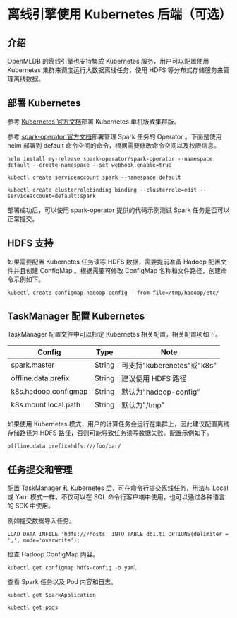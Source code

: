 # 离线引擎使用 Kubernetes 后端（可选）

## 介绍

OpenMLDB 的离线引擎也支持集成 Kubernetes 服务，用户可以配置使用 Kubernetes 集群来调度运行大数据离线任务，使用 HDFS 等分布式存储服务来管理离线数据。

## 部署 Kubernetes

参考 [Kubernetes 官方文档](https://kubernetes.io/docs/home/)部署 Kubernetes 单机版或集群版。

参考 [spark-operator 官方文档](https://github.com/GoogleCloudPlatform/spark-on-k8s-operator)部署管理 Spark 任务的 Operator 。下面是使用 helm 部署到 default 命令空间的命令，根据需要修改命令空间以及权限信息。

```
helm install my-release spark-operator/spark-operator --namespace default --create-namespace --set webhook.enable=true

kubectl create serviceaccount spark --namespace default

kubectl create clusterrolebinding binding --clusterrole=edit --serviceaccount=default:spark
```

部署成功后，可以使用 spark-operator 提供的代码示例测试 Spark 任务是否可以正常提交。

## HDFS 支持

如果需要配置 Kubernetes 任务读写 HDFS 数据，需要提前准备 Hadoop 配置文件并且创建 ConfigMap 。根据需要可修改 ConfigMap 名称和文件路径，创建命令示例如下。

```
kubectl create configmap hadoop-config --from-file=/tmp/hadoop/etc/
```

## TaskManager 配置 Kubernetes

TaskManager 配置文件中可以指定 Kubernetes 相关配置，相关配置项如下。

| Config | Type | Note |
| ------ | ---- | ---- |
| spark.master | String | 可支持"kuberenetes"或"k8s" |
| offline.data.prefix | String | 建议使用 HDFS 路径 |
| k8s.hadoop.configmap | String | 默认为"hadoop-config" |
| k8s.mount.local.path | String | 默认为"/tmp" |

如果使用 Kubernetes 模式，用户的计算任务会运行在集群上，因此建议配置离线存储路径为 HDFS 路径，否则可能导致任务读写数据失败。配置示例如下。

```
offline.data.prefix=hdfs:///foo/bar/
```

## 任务提交和管理

配置 TaskManager 和 Kubernetes 后，可在命令行提交离线任务，用法与 Local 或 Yarn 模式一样，不仅可以在 SQL 命令行客户端中使用，也可以通过各种语言的 SDK 中使用。

例如提交数据导入任务。

```
LOAD DATA INFILE 'hdfs:///hosts' INTO TABLE db1.t1 OPTIONS(delimiter = ',', mode='overwrite');
```

检查 Hadoop ConfigMap 内容。

```
kubectl get configmap hdfs-config -o yaml
```

查看 Spark 任务以及 Pod 内容和日志。

```
kubectl get SparkApplication

kubectl get pods
```
